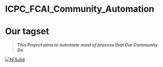 # ICPC_FCAI_Community_Automation
# Our tagset
>***This Project aims to automate most of process that Our Community Do***

[![N|Solid]( https://i.ibb.co/XZk3by5/46503849-906968576166753-5452320279143383040-o.jpg)]()
